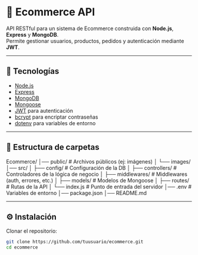 # 🛒 Ecommerce API

API RESTful para un sistema de Ecommerce construida con **Node.js**, **Express** y **MongoDB**.  
Permite gestionar usuarios, productos, pedidos y autenticación mediante **JWT**.  

---

## 🚀 Tecnologías

- [Node.js](https://nodejs.org/)
- [Express](https://expressjs.com/)
- [MongoDB](https://www.mongodb.com/)
- [Mongoose](https://mongoosejs.com/)
- [JWT](https://jwt.io/) para autenticación
- [bcrypt](https://www.npmjs.com/package/bcrypt) para encriptar contraseñas
- [dotenv](https://www.npmjs.com/package/dotenv) para variables de entorno

---

## 📂 Estructura de carpetas

Ecommerce/
│── public/ # Archivos públicos (ej: imágenes)
│ └── images/
│── src/
│ ├── config/ # Configuración de la DB
│ ├── controllers/ # Controladores de la lógica de negocio
│ ├── middlewares/ # Middlewares (auth, errores, etc.)
│ ├── models/ # Modelos de Mongoose
│ ├── routes/ # Rutas de la API
│ └── index.js # Punto de entrada del servidor
│── .env # Variables de entorno
│── package.json
│── README.md

---

## ⚙️ Instalación

Clonar el repositorio:

```bash
git clone https://github.com/tuusuario/ecommerce.git
cd ecommerce

